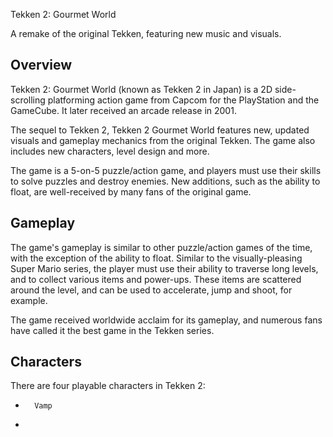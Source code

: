 Tekken 2: Gourmet World

A remake of the original Tekken, featuring new music and visuals.

## Overview

Tekken 2: Gourmet World (known as Tekken 2 in Japan) is a 2D side-scrolling platforming action game from Capcom for the PlayStation and the GameCube. It later received an arcade release in 2001.

The sequel to Tekken 2, Tekken 2 Gourmet World features new, updated visuals and gameplay mechanics from the original Tekken. The game also includes new characters, level design and more.

The game is a 5-on-5 puzzle/action game, and players must use their skills to solve puzzles and destroy enemies. New additions, such as the ability to float, are well-received by many fans of the original game.

## Gameplay

The game's gameplay is similar to other puzzle/action games of the time, with the exception of the ability to float. Similar to the visually-pleasing Super Mario series, the player must use their ability to traverse long levels, and to collect various items and power-ups. These items are scattered around the level, and can be used to accelerate, jump and shoot, for example.

The game received worldwide acclaim for its gameplay, and numerous fans have called it the best game in the Tekken series.

## Characters

There are four playable characters in Tekken 2:

*       Vamp
 *